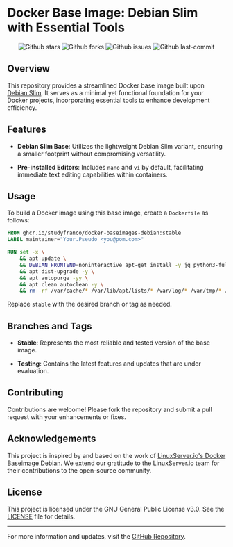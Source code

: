 # Docker Base Image: Debian Slim with Essential Tools

<div align="center">
  
![Github stars](https://badgen.net/github/stars/studyfranco/docker-baseimages-debian?icon=github&label=stars)
![Github forks](https://badgen.net/github/forks/studyfranco/docker-baseimages-debian?icon=github&label=forks)
![Github issues](https://img.shields.io/github/issues/studyfranco/docker-baseimages-debian)
![Github last-commit](https://img.shields.io/github/last-commit/studyfranco/docker-baseimages-debian)
  
</div>

## Overview

This repository provides a streamlined Docker base image built upon [Debian Slim](https://hub.docker.com/_/debian). It serves as a minimal yet functional foundation for your Docker projects, incorporating essential tools to enhance development efficiency.

## Features

- **Debian Slim Base**: Utilizes the lightweight Debian Slim variant, ensuring a smaller footprint without compromising versatility.

- **Pre-installed Editors**: Includes `nano` and `vi` by default, facilitating immediate text editing capabilities within containers.

## Usage

To build a Docker image using this base image, create a `Dockerfile` as follows:

```Dockerfile
FROM ghcr.io/studyfranco/docker-baseimages-debian:stable
LABEL maintainer="Your.Pseudo <you@pom.com>"

RUN set -x \
    && apt update \
    && DEBIAN_FRONTEND=noninteractive apt-get install -y jq python3-full --no-install-recommends --fix-missing \
    && apt dist-upgrade -y \
    && apt autopurge -yy \
    && apt clean autoclean -y \
    && rm -rf /var/cache/* /var/lib/apt/lists/* /var/log/* /var/tmp/* /tmp/*
```

Replace `stable` with the desired branch or tag as needed.

## Branches and Tags

- **Stable**: Represents the most reliable and tested version of the base image.

- **Testing**: Contains the latest features and updates that are under evaluation.

## Contributing

Contributions are welcome! Please fork the repository and submit a pull request with your enhancements or fixes.

## Acknowledgements

This project is inspired by and based on the work of [LinuxServer.io's Docker Baseimage Debian](https://github.com/linuxserver/docker-baseimage-debian). We extend our gratitude to the LinuxServer.io team for their contributions to the open-source community.

## License

This project is licensed under the GNU General Public License v3.0. See the [LICENSE](LICENSE) file for details.

---

For more information and updates, visit the [GitHub Repository](https://github.com/studyfranco/docker-baseimages-debian).
